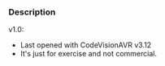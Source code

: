 ### Description

v1.0:
- Last opened with CodeVisionAVR v3.12
- It's just for exercise and not commercial. 
